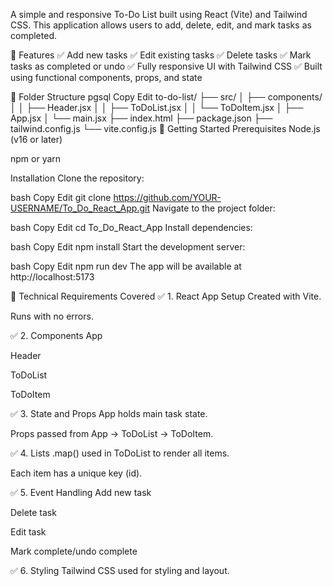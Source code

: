 A simple and responsive To-Do List built using React (Vite) and Tailwind CSS. This application allows users to add, delete, edit, and mark tasks as completed.

🔧 Features
✅ Add new tasks
✅ Edit existing tasks
✅ Delete tasks
✅ Mark tasks as completed or undo
✅ Fully responsive UI with Tailwind CSS
✅ Built using functional components, props, and state

📁 Folder Structure
pgsql
Copy
Edit
to-do-list/
├── src/
│   ├── components/
│   │   ├── Header.jsx
│   │   ├── ToDoList.jsx
│   │   └── ToDoItem.jsx
│   ├── App.jsx
│   └── main.jsx
├── index.html
├── package.json
├── tailwind.config.js
└── vite.config.js
🚀 Getting Started
Prerequisites
Node.js (v16 or later)

npm or yarn

Installation
Clone the repository:

bash
Copy
Edit
git clone https://github.com/YOUR-USERNAME/To_Do_React_App.git
Navigate to the project folder:

bash
Copy
Edit
cd To_Do_React_App
Install dependencies:

bash
Copy
Edit
npm install
Start the development server:

bash
Copy
Edit
npm run dev
The app will be available at http://localhost:5173

🎯 Technical Requirements Covered
✅ 1. React App Setup
Created with Vite.

Runs with no errors.

✅ 2. Components
App

Header

ToDoList

ToDoItem

✅ 3. State and Props
App holds main task state.

Props passed from App → ToDoList → ToDoItem.

✅ 4. Lists
.map() used in ToDoList to render all items.

Each item has a unique key (id).

✅ 5. Event Handling
Add new task

Delete task

Edit task

Mark complete/undo complete

✅ 6. Styling
Tailwind CSS used for styling and layout.

